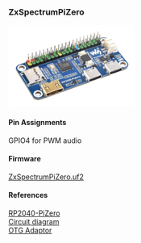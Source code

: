 ### ZxSpectrumPiZero
<img src="./RP2040-PiZero-1.png" width="250px" />


#### Pin Assignments
GPIO4 for PWM audio

#### Firmware
[ZxSpectrumPiZero.uf2](/uf2/ZxSpectrumPiZero.uf2)

#### References
[RP2040-PiZero](https://www.waveshare.com/rp2040-pizero.htm)<br/>
[Circuit diagram](http://cdn.static.spotpear.com/uploads/picture/learn/raspberry-pi/rpi-pico/rp2040-pizero/RP2040-PiZero.pdf)<br/>
[OTG Adaptor]( https://www.amazon.co.uk/OTG/dp/B09CTSHZR7)<br/>